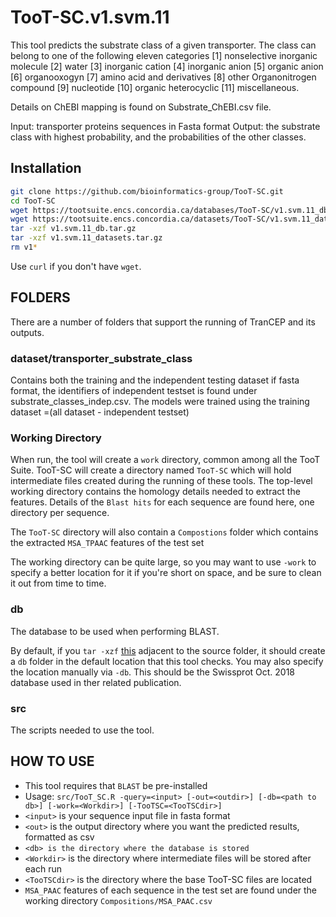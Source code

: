 # TooT-SC.v1.svm.11

This tool predicts the substrate class of a given transporter. The class can belong to one of the following eleven categories 
[1] nonselective inorganic molecule
[2] water
[3] inorganic cation
[4] inorganic anion
[5] organic anion
[6] organooxogyn
[7] amino acid and derivatives
[8] other Organonitrogen compound
[9] nucleotide
[10] organic heterocyclic
[11] miscellaneous.


Details on ChEBI mapping is found on Substrate_ChEBI.csv file.
 
Input: transporter proteins sequences in Fasta format
Output: the substrate class with highest probability, and the probabilities of the other classes.

## Installation

```bash
git clone https://github.com/bioinformatics-group/TooT-SC.git
cd TooT-SC
wget https://tootsuite.encs.concordia.ca/databases/TooT-SC/v1.svm.11_db.tar.gz
wget https://tootsuite.encs.concordia.ca/datasets/TooT-SC/v1.svm.11_datasets.tar.gz
tar -xzf v1.svm.11_db.tar.gz
tar -xzf v1.svm.11_datasets.tar.gz
rm v1*
```
Use `curl` if you don't have `wget`.

## FOLDERS
There are a number of folders that support the running of TranCEP and its outputs.

### dataset/transporter_substrate_class
Contains both the training and the independent testing dataset if fasta format, the identifiers of independent testset is found under substrate_classes_indep.csv.
The models were trained using the training dataset =(all dataset - independent testset)


### Working Directory
When run, the tool will create a `work` directory, common among all the TooT Suite. TooT-SC will create a directory named `TooT-SC` which will hold intermediate files created during the running of these tools.
The top-level working directory contains the homology details needed to extract the features. Details of the `Blast hits` for each sequence are found here, one directory per sequence.

The `TooT-SC` directory will also contain a `Compostions` folder which contains the extracted `MSA_TPAAC` features of the test set

The working directory can be quite large, so you may want to use `-work` to specify a better location for it if you're short on space, and be sure to clean it out from time to time.

### db
The database to be used when performing BLAST.

By default, if you `tar -xzf` [this](https://tootsuite.encs.concordia.ca/databases/TooT-SC/v1.svm.11_db.tar.gz) adjacent to the source folder, it should create a `db` folder in the default location that this tool checks. You may also specify the location manually via `-db`. This should be the Swissprot Oct. 2018 database used in ther related publication.

### src
The scripts needed to use the tool.

## HOW TO USE
 - This tool requires that `BLAST` be pre-installed
 - Usage: `src/TooT_SC.R -query=<input> [-out=<outdir>] [-db=<path to db>] [-work=<Workdir>] [-TooTSC=<TooTSCdir>]`
  - `<input>` is your sequence input file in fasta format
  - `<out>` is the output directory where you want the predicted 	results, formatted as csv
  - `<db> is the directory where the database is stored`
  - `<Workdir>` is the directory where intermediate files will be stored after each run
  - `<TooTSCdir>` is the directory where the base TooT-SC files 	are located
 - `MSA_PAAC` features of each sequence in the test set are found under the working directory `Compositions/MSA_PAAC.csv`


